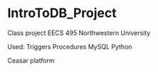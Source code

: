# IntroToDB_Project
Class project EECS 495 
Northwestern University

Used:
Triggers
Procedures
MySQL
Python

Ceasar platform
